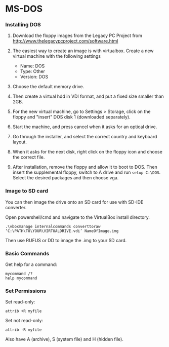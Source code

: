 # MS-DOS

### Installing DOS

1. Download the floppy images from the Legacy PC Project from http://www.thelegacypcproject.com/software.html

1. The easiest way to create an image is with virtualbox. Create a new virtual machine with the following settings
    * Name: DOS
    * Type: Other
    * Version: DOS

1. Choose the default memory drive.

1. Then create a virtual hdd in VDI format, and put a fixed size smaller than 2GB.

1. For the new virtual machine, go to Settings > Storage, click on the floppy and "insert" DOS disk 1 (downloaded separately).

1. Start the machine, and press cancel when it asks for an optical drive.

1. Go through the installer, and select the correct country and keyboard layout.

1. When it asks for the next disk, right click on the floppy icon and choose the correct file.

1. After installation, remove the floppy and allow it to boot to DOS. Then insert the supplemental floppy, switch to A drive and run `setup C:\DOS`.
Select the desired packages and then choose vga.

### Image to SD card
You can then image the drive onto an SD card for use with SD-IDE converter. 

Open powershell/cmd and navigate to the VirtualBox install directory. 

```
.\vboxmanage internalcommands converttoraw ‘C:\PATH\TO\YOUR\VIRTUALDRIVE.vdi’ NameOfImage.img
```

Then use RUFUS or DD to image the .img to your SD card.

### Basic Commands
Get help for a command:
```
mycommand /?
help mycommand
```

### Set Permissions
Set read-only:
```
attrib +R myfile
```
Set not read-only:
```
attrib -R myfile
```
Also have A (archive), S (system file) and H (hidden file).
